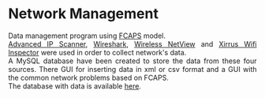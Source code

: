 # Network Management

<p align="justify">
Data management program using <a href="https://searchnetworking.techtarget.com/definition/FCAPS">FCAPS</a> model.<br/>
<a href="https://www.advanced-ip-scanner.com">Advanced IP Scanner</a>, <a href="https://www.wireshark.org/">Wireshark</a>, <a href="https://www.nirsoft.net/utils/wireless_network_view.html">Wireless NetView</a> and <a href="https://www.riverbed.com/gb/products/xirrus/inspector.html">Xirrus Wifi Inspector</a> were used in order to collect network's data.<br/>
A MySQL database have been created to store the data from these four sources. There  GUI for inserting data in xml or csv format and a GUI with the common network problems based on FCAPS. <br/> The database with data is available <a href="https://www.dropbox.com/s/jyusjwhq400vylg/Dump20160726.sql?dl=0S">here</a>. 
</p>

